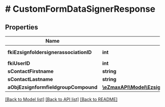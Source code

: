 # # CustomFormDataSignerResponse

## Properties

Name | Type | Description | Notes
------------ | ------------- | ------------- | -------------
**fkiEzsignfoldersignerassociationID** | **int** | The unique ID of the Ezsignfoldersignerassociation |
**fkiUserID** | **int** | The unique ID of the User | [optional]
**sContactFirstname** | **string** | The First name of the contact |
**sContactLastname** | **string** | The Last name of the contact |
**aObjEzsignformfieldgroupCompound** | [**\eZmaxAPI\Model\EzsignformfieldgroupResponseCompound[]**](EzsignformfieldgroupResponseCompound.md) |  |

[[Back to Model list]](../../README.md#models) [[Back to API list]](../../README.md#endpoints) [[Back to README]](../../README.md)
